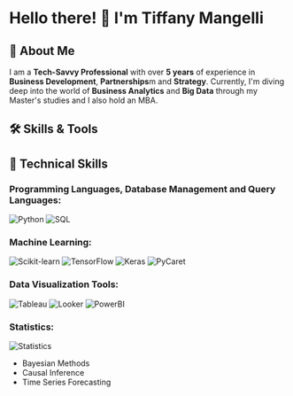# Hello there! 👋 I'm Tiffany Mangelli

## 🚀 About Me
I am a **Tech-Savvy Professional** with over **5 years** of experience in **Business Development**, **Partnerships**m and **Strategy**. Currently, I'm diving deep into the world of **Business Analytics** and **Big Data** through my Master's studies and I also hold an MBA. 


## 🛠 Skills & Tools
## 🚀 **Technical Skills**

### **Programming Languages, Database Management and Query Languages:**
![Python](https://img.shields.io/badge/-Python-3776AB?style=flat-square&logo=python&logoColor=white)
![SQL](https://img.shields.io/badge/-SQL-4479A1?style=flat-square&logo=generic&logoColor=white)

### **Machine Learning:**
![Scikit-learn](https://img.shields.io/badge/-Scikit_learn-F7931E?style=flat-square&logo=scikit-learn&logoColor=white)
![TensorFlow](https://img.shields.io/badge/-TensorFlow-FF6F00?style=flat-square&logo=tensorflow&logoColor=white)
![Keras](https://img.shields.io/badge/-Keras-D00000?style=flat-square&logo=keras&logoColor=white)
![PyCaret](https://img.shields.io/badge/-PyCaret-6A76F4?style=flat-square&logo=pycaret&logoColor=white)

### **Data Visualization Tools:**
![Tableau](https://img.shields.io/badge/-Tableau-E97627?style=flat-square&logo=tableau&logoColor=white)
![Looker](https://img.shields.io/badge/-Looker-21AFFF?style=flat-square&logo=looker&logoColor=white)
![PowerBI](https://img.shields.io/badge/-PowerBI-F2C811?style=flat-square&logo=power-bi&logoColor=white)

### **Statistics:**
![Statistics](https://img.shields.io/badge/-Statistics-1F77B4?style=flat-square&logo=generic&logoColor=white)
- Bayesian Methods
- Causal Inference
- Time Series Forecasting
